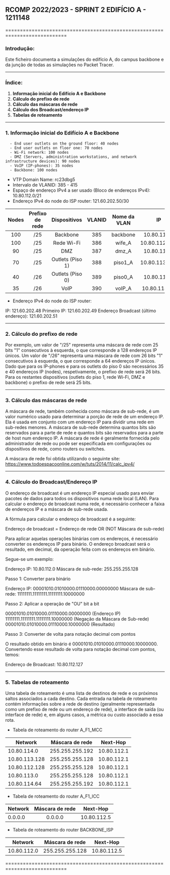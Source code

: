 ## RCOMP 2022/2023 - SPRINT 2 EDIFÍCIO A - 1211148 ##

===========================================================================

### Introdução: ###
Este ficheiro documenta a simulaçôes do edifício A, do campus backbone e da
junção de todas as simulações no Packet Tracer.

------------------------------------------------------------------------------------------------------------------------------------------------------------

### Índice: ###

1. **Informação inicial do Edifício A e Backbone**
2. **Cálculo do prefixo de rede**
3. **Cálculo das máscaras de rede**
4. **Cálculo dos Broadcast/endereço IP**
5. **Tabelas de roteamento**

------------------------------------------------------------------------------------------------------------------------------------------------------------

### 1. Informação inicial do Edifício A e Backbone ###

      - End user outlets on the ground floor: 40 nodes
      - End user outlets on floor one: 70 nodes
      - Wi-Fi network: 100 nodes
      - DMZ (Servers, administration workstations, and network infrastructure devices): 90 nodes
      - VoIP (IP-phones): 35 nodes
      - Backbone: 100 nodes

- VTP Domain Name: rc23dbg5
- Intervalo de VLANID: 385 - 415
- Espaço de endereço IPv4 a ser usado (Bloco de endereços IPv4): 10.80.112.0/21
- Endereço IPv4 do node do ISP router: 121.60.202.50/30

| Nodes | Prefixo de rede |   Dispositivos   | VLANID | Nome da VLAN |      IP       |  Primeiro IP  |   Último IP   | Máscara de rede |   Broadcast   |
|:-----:|:---------------:|:----------------:|:------:|:------------:|:-------------:|:-------------:|:-------------:|-----------------|:-------------:|
|  100  |       /25       |     Backbone     |  385   |   backbone   |  10.80.112.0  |  10.80.112.1  | 10.80.112.126 | 255.255.255.128 | 10.80.112.127 |
|  100  |       /25       |    Rede Wi-Fi    |  386   |    wife_A    | 10.80.112.128 | 10.80.112.129 | 10.80.112.254 | 255.255.255.128 | 10.80.112.255 |
|  90   |       /25       |       DMZ        |  387   |    dmz_A     |  10.80.113.0  |  10.80.113.1  | 10.80.113.126 | 255.255.255.128 | 10.80.113.127 |
|  70   |       /25       | Outlets (Piso 1) |  388   |   piso1_A    | 10.80.113.128 | 10.80.113.129 | 10.80.133.254 | 255.255.255.128 | 10.80.113.255 |
|  40   |       /26       | Outlets (Piso 0) |  389   |   piso0_A    |  10.80.114.0  |  10.80.114.1  | 10.80.114.63  | 255.255.255.192 | 10.80.114.63  |
|  35   |       /26       |       VoIP       |  390   |    voIP_A    | 10.80.114.64  | 10.80.114.65  | 10.80.114.126 | 255.255.255.192 | 10.80.114.127 |

* Endereço IPv4 do node do ISP router:

IP: 121.60.202.48
Primeiro IP: 121.60.202.49
Endereço Broadcast (último endereço): 121.60.202.51

------------------------------------------------------------------------------------------------------------------------------------------------------------

### 2. Cálculo do prefixo de rede ###

Por exemplo, um valor de "/25" representa uma máscara de rede com 25 bits "1" consecutivos à esquerda, o que corresponde a 128 endereços IP únicos. Um valor
de "/26" representa uma máscara de rede com 26 bits "1" consecutivos à esquerda, o que corresponde a 64 endereços IP únicos. Dado que para os IP-phones e
para os outlets do piso 0 são necessários 35 e 40 endereços IP (nodes), respetivamente, o prefixo de rede será 26 bits. Para os restantes dispositivos 
(outlets do piso 1, rede Wi-Fi, DMZ e backbone) o prefixo de rede será 25 bits.

------------------------------------------------------------------------------------------------------------------------------------------------------------

### 3. Cálculo das máscaras de rede ###

A máscara de rede, também conhecida como máscara de sub-rede, é um valor numérico usado para determinar a porção de rede de um endereço IP. Ela é usada em
conjunto com um endereço IP para dividir uma rede em sub-redes menores. A máscara de sub-rede determina quantos bits são reservados para a parte de rede e
quantos bits são reservados para a parte de host num endereço IP. A máscara de rede é geralmente fornecida pelo administrador de rede ou pode ser especificada 
em configurações ou dispositivos de rede, como routers ou switches. 

A máscara de rede foi obtida utilizando o seguinte site: https://www.todoespacoonline.com/w/tuts/2014/11/calc_ipv4/

------------------------------------------------------------------------------------------------------------------------------------------------------------

### 4. Cálculo do Broadcast/Endereço IP ###

O endereço de broadcast é um endereço IP especial usado para enviar pacotes de dados para todos os dispositivos numa rede local (LAN). Para calcular o 
endereço de broadcast numa rede, é necessário conhecer a faixa de endereços IP e a máscara de sub-rede usada.

A fórmula para calcular o endereço de broadcast é a seguinte:

Endereço de broadcast = Endereço de rede OR (NOT Máscara de sub-rede)

Para aplicar aquelas operaçôes binárias com os endereços, é necessário converter os endereços IP para binário. O endereço broadcast será o resultado, 
em decimal, da operação feita com os endereços em binário.

Segue-se um exemplo:

Endereço IP: 10.80.112.0
Máscara de sub-rede: 255.255.255.128

Passo 1: Converter para binário

Endereço IP: 00001010.01010000.01110000.00000000
Máscara de sub-rede: 11111111.11111111.11111111.10000000

Passo 2: Aplicar a operação de "OU" bit a bit

00001010.01010000.01110000.00000000 (Endereço IP)
11111111.11111111.11111111.10000000 (Negação da Máscara de Sub-rede)
00001010.01010000.01110000.10000000 (Resultado)

Passo 3: Converter de volta para notação decimal com pontos

O resultado obtido em binário é 00001010.01010000.01110000.10000000. Convertendo esse resultado de volta para notação decimal com pontos, temos:

Endereço de Broadcast: 10.80.112.127

------------------------------------------------------------------------------------------------------------------------------------------------------------

### 5. Tabelas de roteamento ###

Uma tabela de roteamento é uma lista de destinos de rede e os próximos saltos associados a cada destino. Cada entrada na tabela de roteamento contém 
informações sobre a rede de destino (geralmente representada como um prefixo de rede ou um endereço de rede), a interface de saída (ou interface de rede) e, 
em alguns casos, a métrica ou custo associado a essa rota.

* Tabela de roteamento do router A_F1_MCC

| Network       | Máscara de rede | Next-Hop    |
|---------------|-----------------|-------------|
| 10.80.114.0   | 255.255.255.192 | 10.80.112.1 |
| 10.80.113.128 | 255.255.255.128 | 10.80.112.1 |
| 10.80.112.128 | 255.255.255.128 | 10.80.112.1 |
| 10.80.113.0   | 255.255.255.128 | 10.80.112.1 |
| 10.80.114.64  | 255.255.255.192 | 10.80.112.1 |

* Tabela de roteamento do router A_F1_ICC

| Network | Máscara de rede | Next-Hop    |
|---------|:---------------:|-------------|
| 0.0.0.0 |     0.0.0.0     | 10.80.112.5 |


* Tabela de roteamento do router BACKBONE_ISP

| Network     | Máscara de rede | Next-Hop    |
|-------------|-----------------|-------------|
| 10.80.112.0 | 255.255.255.128 | 10.80.112.5 |

===========================================================================